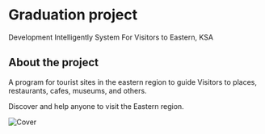# Graduation project

Development Intelligently System For Visitors to Eastern, KSA

## About the project

A program for tourist sites in the eastern region to guide Visitors to places, restaurants, cafes, museums, and others.

Discover and help anyone to visit the Eastern region.


![Cover](https://user-images.githubusercontent.com/59392815/215573208-04c277e8-1808-48fe-9c26-7a77f71d4506.png)


<!-- ![alt text]([http://url/to/img.png](https://lh3.googleusercontent.com/0MxBFdVM1hT_tPvMBO2zeo8jVYJBbhQ4-QPSeIULmiaMBqb964MTdWq3uwNcHtz3uQpNxsWHVJoBubbo0egp75sc0CtRckY3FFlDXXkuUz8lwWS5pRcUUIwjk5ESSc-54T1v0dw2YHAZBzAbycA5ZToyO9gN0yr29azu8zVUCjdBEKRoOV0BhevYjy0GTGZXwrBvpdtkX2-CG2T0YB5SakZ1CvNB-juiHPXC05mBCUGiPAd320yez78P6VZNdb3g5P1a9XnZRX4iuMvo8fA0cCy3pQJZzeWvrLHTwQ8foQe2NPlVZzRecqdAAVKbaD_YgWchX9e6UhR8v6rAcvmaiHNAimwIf3zHIExHJJLspkIaYkcSbKlDgwqMUs8YcBmZniSj10DcUG86LP7tve6b9RBH8AGOVnMydo2iHfRjJgPQFM6JU6ewskx-1MOqlDa63YfkjRedIkRQb-Cect3gsafQLFagekHPLle_FTuVQUkNWhovSsd6E11bsVBBI-z0Iy3pCTEJCMv5kI7ge2w2V8JTJ6I_jakE3Q33UZtX9nDB8rkhyvBIAf6aNMj18vjPoNxPOOUBxhO80o-zWySnjRpBJKIU0gQ0LbPi6gRqFnKNGQCC-LRS-UZ_dZFEnkaWEHfPjjeyzgKDICqb1DvXP5nJkYWhLmregLv5SvBBrTTCtUsqpLxznNN3Gm4QtJEaAyfZyU5dV2hVqvp-ln4xxQc6y4090fFRL4ZCnvSCfaJaxLpaJuyDxaZgiIw09OX3CUyhN-XS3nr11Fh8FIRcPrEk5GIZvqT1nlqsZWER3yBMEi45ftBq8vOlvcKWsmArULqIhdBqGQ9QMJysKZbA2zmfbt1BuZTVwX8Cv258kb1Pee5x7WYWj5Oe2ohaEcnuj-1FMKo_IddbLV-pKYakaBPwIBYtZXVzHdZzIZyXiH4yi9XdISZs76u3jJ7JcS6BvPe1hU-0ahLClS31k0sg1h-6aLDFOJgNiM-fZyu-7EUH0YtWI0ix0Mpakdc6WGHI4v9UqkrwwoGl80WJKEj_1NRfz8c=w1600-h1200-no?authuser=2)) -->

<!-- ![alt text](https://photos.google.com/u/2/photo/AF1QipOSsjqUE-ArUxeMSaWaAAZmvqTYTwvviCX30N-r) -->
